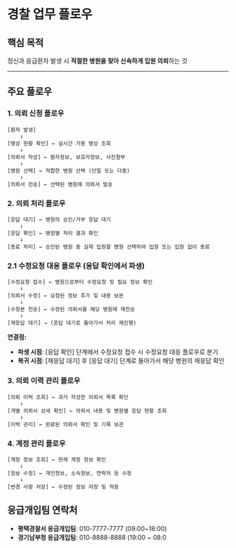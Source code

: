 # 경찰 업무 플로우

## 핵심 목적

정신과 응급환자 발생 시 **적절한 병원을 찾아 신속하게 입원 의뢰**하는 것

---

## 주요 플로우

### 1. 의뢰 신청 플로우

```
[환자 발생] 
    ↓
[병상 현황 확인] ← 실시간 가용 병상 조회
    ↓
[의뢰서 작성] ← 환자정보, 보호자정보, 사진첨부
    ↓
[병원 선택] ← 적합한 병원 선택 (단일 또는 다중)
    ↓
[의뢰서 전송] ← 선택된 병원에 의뢰서 발송
```

### 2. 의뢰 처리 플로우

```
[응답 대기] ← 병원의 승인/거부 응답 대기
    ↓
[응답 확인] ← 병원별 처리 결과 확인
    ↓
[종료 처리] ← 승인된 병원 중 실제 입원할 병원 선택하여 입원 또는 입원 없이 종료
```

### 2.1 수정요청 대응 플로우 (응답 확인에서 파생)

```
[수정요청 접수] ← 병원으로부터 수정요청 및 필요 정보 확인
    ↓
[의뢰서 수정] ← 요청된 정보 추가 및 내용 보완
    ↓
[수정본 전송] ← 수정된 의뢰서를 해당 병원에 재전송
    ↓
[재응답 대기] → (응답 대기로 돌아가서 처리 재진행)
```
**연결점:**
- **파생 시점**: [응답 확인] 단계에서 수정요청 접수 시 수정요청 대응 플로우로 분기
- **복귀 시점**: [재응답 대기] 후 [응답 대기] 단계로 돌아가서 해당 병원의 재응답 확인


### 3. 의뢰 이력 관리 플로우

```
[의뢰 이력 조회] ← 과거 작성한 의뢰서 목록 확인
    ↓
[개별 의뢰서 상세 확인] ← 의뢰서 내용 및 병원별 응답 현황 조회
    ↓
[이력 관리] ← 완료된 의뢰서 확인 및 기록 보관
```

### 4. 계정 관리 플로우

```
[계정 정보 조회] ← 현재 계정 정보 확인
    ↓
[정보 수정] ← 개인정보, 소속정보, 연락처 등 수정
    ↓
[변경 사항 저장] ← 수정된 정보 저장 및 적용
```


## 응급개입팀 연락처

- **평택경찰서 응급개입팀**: 010-7777-7777 (09:00~18:00)
- **경기남부청 응급개입팀**: 010-8888-8888 (19:00 ~ 08:0